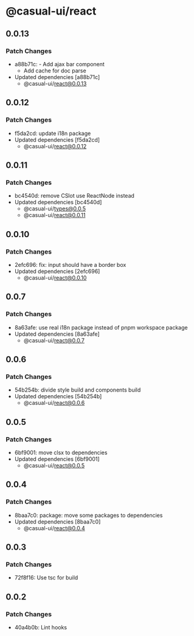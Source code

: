 # @casual-ui/react

## 0.0.13

### Patch Changes

- a88b71c: - Add ajax bar component
  - Add cache for doc parse
- Updated dependencies [a88b71c]
  - @casual-ui/react@0.0.13

## 0.0.12

### Patch Changes

- f5da2cd: update i18n package
- Updated dependencies [f5da2cd]
  - @casual-ui/react@0.0.12

## 0.0.11

### Patch Changes

- bc4540d: remove CSlot use ReactNode instead
- Updated dependencies [bc4540d]
  - @casual-ui/types@0.0.5
  - @casual-ui/react@0.0.11

## 0.0.10

### Patch Changes

- 2efc696: fix: input should have a border box
- Updated dependencies [2efc696]
  - @casual-ui/react@0.0.10

## 0.0.7

### Patch Changes

- 8a63afe: use real i18n package instead of pnpm workspace package
- Updated dependencies [8a63afe]
  - @casual-ui/react@0.0.7

## 0.0.6

### Patch Changes

- 54b254b: divide style build and components build
- Updated dependencies [54b254b]
  - @casual-ui/react@0.0.6

## 0.0.5

### Patch Changes

- 6bf9001: move clsx to dependencies
- Updated dependencies [6bf9001]
  - @casual-ui/react@0.0.5

## 0.0.4

### Patch Changes

- 8baa7c0: package: move some packages to dependencies
- Updated dependencies [8baa7c0]
  - @casual-ui/react@0.0.4

## 0.0.3

### Patch Changes

- 72f8f16: Use tsc for build

## 0.0.2

### Patch Changes

- 40a4b0b: Lint hooks
